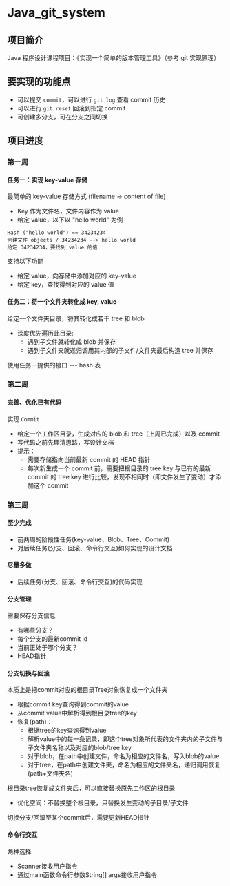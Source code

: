 # Java_git_system
## 项目简介
Java 程序设计课程项目：《实现一个简单的版本管理工具》（参考 git 实现原理）

## 要实现的功能点
- 可以提交 `commit`，可以进行 `git log` 查看 commit 历史
- 可以进行 `git reset` 回滚到指定 commit
- 可创建多分支，可在分支之间切换

## 项目进度
### 第一周
#### 任务一：实现 key-value 存储
最简单的 key-value 存储方式 (filename -> content of file)
- Key 作为文件名，文件内容作为 value
- 给定 value，以下以 "hello world" 为例
```
Hash ("hello world") == 34234234
创建文件 objects / 34234234 --> hello world
给定 34234234，要找到 value 的值
```

支持以下功能
- 给定 value，向存储中添加对应的 key-value
- 给定 key，查找得到对应的 value 值

#### 任务二：将一个文件夹转化成 key, value
给定一个文件夹目录，将其转化成若干 tree 和 blob
- 深度优先遍历此目录:
  - 遇到子文件就转化成 blob 并保存
  - 遇到子文件夹就递归调用其内部的子文件/文件夹最后构造 tree 并保存

使用任务一提供的接口 --- hash 表

### 第二周
#### 完善、优化已有代码
实现 `Commit`
- 给定一个工作区目录，生成对应的 blob 和 tree（上周已完成）以及 commit
- 写代码之前先理清思路，写设计文档
- 提示：
  - 需要存储指向当前最新 commit 的 HEAD 指针
  - 每次新生成一个 commit 前，需要把根目录的 tree key 与已有的最新 commit 的 tree key 进行比较，发现不相同时（即文件发生了变动）才添加这个 commit

### 第三周
#### 至少完成
- 前两周的阶段性任务(key-value、Blob、Tree、Commit)
- 对后续任务(分支、回滚、命令行交互)如何实现的设计文档
#### 尽量多做
- 后续任务(分支、回滚、命令行交互)的代码实现
#### 分支管理
需要保存分支信息
- 有哪些分支？
- 每个分支的最新commit id
- 当前正处于哪个分支？
- HEAD指针
#### 分支切换与回滚
本质上是把commit对应的根目录Tree对象恢复成一个文件夹
- 根据commit key查询得到commit的value
- 从commit value中解析得到根目录tree的key
- 恢复(path)：
  - 根据tree的key查询得到value
  - 解析value中的每一条记录，即这个tree对象所代表的文件夹内的子文件与子文件夹名称以及对应的blob/tree key
  - 对于blob，在path中创建文件，命名为相应的文件名，写入blob的value
  - 对于tree，在path中创建文件夹，命名为相应的文件夹名，递归调用恢复(path+文件夹名)

根目录tree恢复成文件夹后，可以直接替换原先工作区的根目录
- 优化空间：不替换整个根目录，只替换发生变动的子目录/子文件

切换分支/回滚至某个commit后，需要更新HEAD指针
#### 命令行交互
两种选择
- Scanner接收用户指令
- 通过main函数命令行参数String[] args接收用户指令
